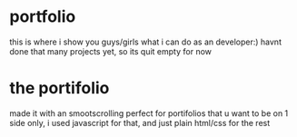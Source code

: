 # portfolio
this is where i show you guys/girls what i can do as an developer:) havnt done that many projects yet, so its quit empty for now

# the portifolio
made it with an smootscrolling perfect for portifolios that u want to be on 1 side only, i used javascript for that, and just plain html/css for the rest
